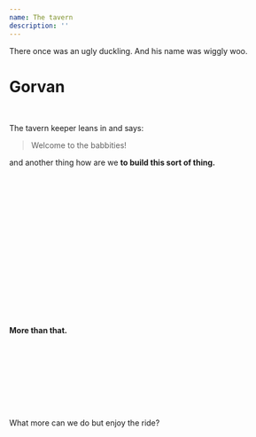 ```yaml
---
name: The tavern
description: ''
---
```


There once was an ugly duckling.
And his name was wiggly woo.
<br>

# Gorvan

<br>

The tavern keeper leans in and says:

> Welcome to the babbities!

and another thing how are we **to build this sort of thing.**<br>
<br>
<br>
<br>
<br>
<br>
<br>
<br>
<br>
<br>
<br>
<br>
<br>
<br>
<br>
<br>
<br>

**More than that.**<br>
<br>
<br>
<br>
<br>
<br>
<br>
<br>
<br>

What more can we do but enjoy the ride?
<br>
